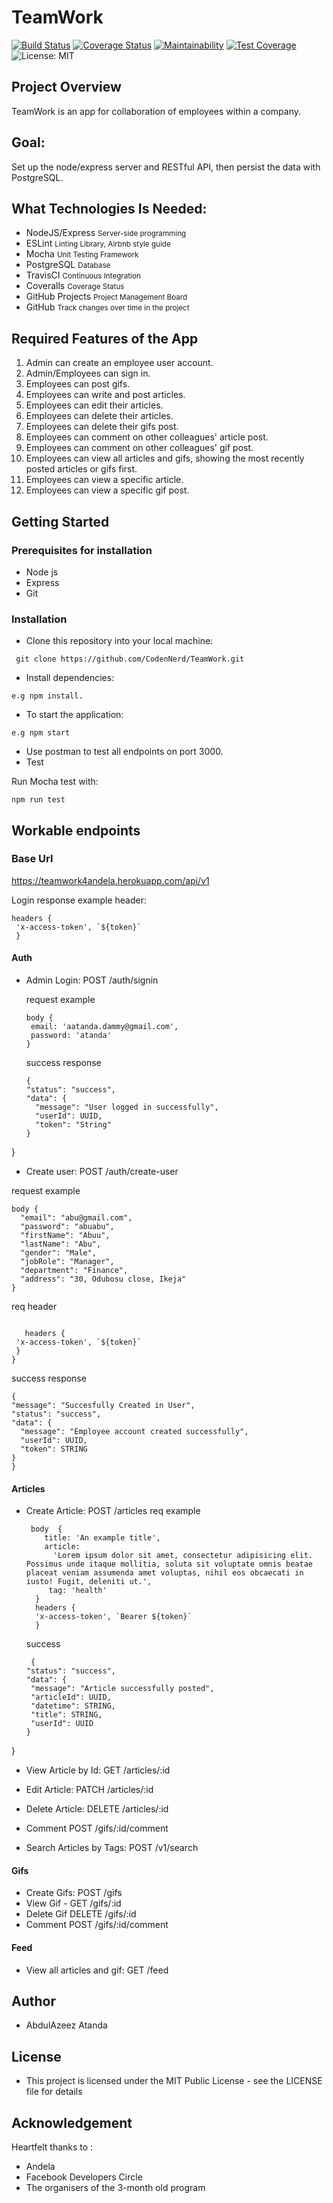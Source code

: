 # TeamWork

[![Build Status](https://travis-ci.com/CodenNerd/TeamWork.svg?branch=develop)](https://travis-ci.com/CodenNerd/TeamWork) [![Coverage Status](https://coveralls.io/repos/github/CodenNerd/TeamWork/badge.svg?branch=ch-integrate-coveralls-codeclimate-%2362)](https://coveralls.io/github/CodenNerd/TeamWork?branch=ch-integrate-coveralls-codeclimate-%2362) [![Maintainability](https://api.codeclimate.com/v1/badges/cac5614f483e81c1bea9/maintainability)](https://codeclimate.com/github/CodenNerd/TeamWork/maintainability) [![Test Coverage](https://api.codeclimate.com/v1/badges/cac5614f483e81c1bea9/test_coverage)](https://codeclimate.com/github/CodenNerd/TeamWork/test_coverage) ![License: MIT](https://img.shields.io/badge/License-MIT-brightgreen.svg)

## Project Overview

TeamWork​ is an app for collaboration of employees within a company.

## Goal:

Set up the node/express server and RESTful API, then persist the data with PostgreSQL.

## What Technologies Is Needed:

- NodeJS/Express <small>Server-side programming</small>
- ESLint <small>Linting Library, Airbnb style guide</small>
- Mocha <small>Unit Testing Framework</small>
- PostgreSQL <small> Database </small>
- TravisCI <small> Continuous Integration </small>
- Coveralls <small> Coverage Status</small>
- GitHub Projects <small> Project Management Board </small>
- GitHub <small> Track changes over time in the project </small>

## Required Features of the App

1. Admin can create an employee user account.
2. Admin/Employees can sign in.
3. Employees can post gifs.
4. Employees can write and post articles.
5. Employees can edit their articles.
6. Employees can delete their articles.
7. Employees can delete their gifs post.
8. Employees can comment on other colleagues' article post.
9. Employees can comment on other colleagues' gif post.
10. Employees can view all articles and gifs, showing the most recently posted articles or gifs
first.
11. Employees can view a specific article.
12. Employees can view a specific gif post.

## Getting Started
### Prerequisites for installation
- Node js
- Express
- Git
### Installation
- Clone this repository into your local machine:
```
 git clone https://github.com/CodenNerd/TeamWork.git
 ```
- Install dependencies:
```
e.g npm install.
```
- To start the application:
```
e.g npm start
```
- Use postman to test all endpoints on port 3000.
- Test

Run Mocha test with:
```
npm run test
```

## Workable endpoints
### Base Url 
https://teamwork4andela.herokuapp.com/api/v1
 

Login response example header:
  ``` 
  headers { 
   'x-access-token', `${token}`
   }
   ```
#### Auth
- Admin Login: POST /auth/signin
  
  request example 
  ``` 
  body {
   email: 'aatanda.dammy@gmail.com',
   password: 'atanda'
  } 
  ```
  success response
  ```
  {
  "status": "success",
  "data": {
    "message": "User logged in successfully",
    "userId": UUID,
    "token": "String"
  }
}

- Create user: POST /auth/create-user

 request example 
  ``` 
  body {
	"email": "abu@gmail.com",
	"password": "abuabu",
	"firstName": "Abuu",
	"lastName": "Abu",
	"gender": "Male",
	"jobRole": "Manager",
	"department": "Finance",
	"address": "30, Odubosu close, Ikeja"
}
  ``` 
  req header 
  ```
 
     headers { 
   'x-access-token', `${token}`
   }
  }
  ```
  success response 
  ```
  {
  "message": "Succesfully Created in User",
  "status": "success",
  "data": {
    "message": "Employee account created successfully",
    "userId": UUID,
    "token": STRING
  }
}
  ```
#### Articles
- Create Article: POST /articles
  req example 
  ``` 
   body  {
      title: 'An example title',
      article:
        'Lorem ipsum dolor sit amet, consectetur adipisicing elit. Possimus unde itaque mollitia, soluta sit voluptate omnis beatae placeat veniam assumenda amet voluptas, nihil eos obcaecati in iusto! Fugit, deleniti ut.',
       tag: 'health' 
    }
    headers {
    'x-access-token', `Bearer ${token}`
    }
   ```
   success
   ```
   	{
  "status": "success",
  "data": {
    "message": "Article successfully posted",
    "articleId": UUID,
    "datetime": STRING,
    "title": STRING,
    "userId": UUID
  }
}
  
- View Article by Id: GET /articles/:id

- Edit Article:  PATCH /articles/:id
- Delete Article: DELETE /articles/:id
- Comment POST /gifs/:id/comment
- Search Articles by Tags: POST /v1/search
#### Gifs
- Create Gifs: POST /gifs
- View Gif - GET /gifs/:id
- Delete Gif DELETE /gifs/:id
- Comment POST /gifs/:id/comment

#### Feed
- View all articles and gif: GET /feed



## Author
- AbdulAzeez Atanda

## License
- This project is licensed under the MIT Public License - see the LICENSE file for details


## Acknowledgement
 Heartfelt thanks to :
 - Andela
 - Facebook Developers Circle
 - The organisers of the 3-month old program

